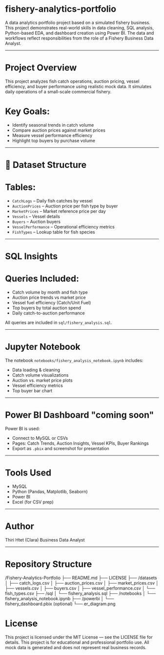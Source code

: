 # fishery-analytics-portfolio

A data analytics portfolio project based on a simulated fishery business. This project demonstrates real-world skills in data cleaning, SQL analysis, Python-based EDA, and dashboard creation using Power BI. The data and workflows reflect responsibilities from the role of a Fishery Business Data Analyst.

---

# Project Overview
This project analyzes fish catch operations, auction pricing, vessel efficiency, and buyer performance using realistic mock data. It simulates daily operations of a small-scale commercial fishery.

# Key Goals:
- Identify seasonal trends in catch volume
- Compare auction prices against market prices
- Measure vessel performance efficiency
- Highlight top buyers by purchase volume

---

# 📂 Dataset Structure

# Tables:
- `CatchLogs` – Daily fish catches by vessel
- `AuctionPrices` – Auction price per fish type by buyer
- `MarketPrices` – Market reference price per day
- `Vessels` – Vessel details
- `Buyers` – Auction buyers
- `VesselPerformance` – Operational efficiency metrics
- `FishTypes` – Lookup table for fish species

---

# SQL Insights

# Queries Included:
- Catch volume by month and fish type
- Auction price trends vs market price
- Vessel fuel efficiency (Catch/Unit Fuel)
- Top buyers by total auction spend
- Daily catch-to-auction performance

All queries are included in `sql/fishery_analysis.sql`.

---

# Jupyter Notebook

The notebook `notebooks/fishery_analysis_notebook.ipynb` includes:
- Data loading & cleaning
- Catch volume visualizations
- Auction vs. market price plots
- Vessel efficiency metrics
- Top buyer bar chart

---

# Power BI Dashboard "coming soon"

Power BI is used:
- Connect to MySQL or CSVs
- Pages: Catch Trends, Auction Insights, Vessel KPIs, Buyer Rankings
- Export as `.pbix` and screenshot for presentation

---

# Tools Used
- MySQL
- Python (Pandas, Matplotlib, Seaborn)
- Power BI
- Excel (for CSV prep)

---

# Author
Thiri Htet (Clara) 
Business Data Analyst  

---

# Repository Structure
/Fishery-Analytics-Portfolio
├── README.md
├── LICENSE
├── /datasets
│   ├── catch_logs.csv
│   ├── auction_prices.csv
│   ├── market_prices.csv
│   ├── vessels.csv
│   ├── buyers.csv
│   ├── vessel_performance.csv
│   └── fish_types.csv
├── /sql
│   └── fishery_analysis.sql
├── /notebooks
│   └── fishery_analysis_notebook.ipynb
├── /powerbi
│   └── fishery_dashboard.pbix (optional)
└── er_diagram.png

# License
This project is licensed under the MIT License — see the LICENSE file for details.
This project is for educational and professional portfolio use. All mock data is generated and does not represent real business records.
